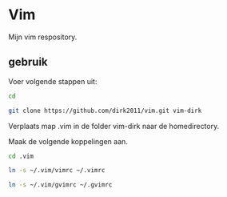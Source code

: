 Vim
===

Mijn vim respository.


gebruik
-------
Voer volgende stappen uit:

```bash
cd 

git clone https://github.com/dirk2011/vim.git vim-dirk
```
Verplaats map .vim in de folder vim-dirk naar de homedirectory.

Maak de volgende koppelingen aan.
```bash
cd .vim

ln -s ~/.vim/vimrc ~/.vimrc

ln -s ~/.vim/gvimrc ~/.gvimrc
```

